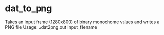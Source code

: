 # dat_to_png

Takes an input frame (1280x800) of binary monochome values and writes a PNG file
Usage: ./dat2png.out input_filename

